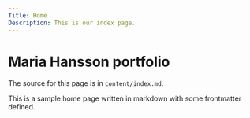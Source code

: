 ```yaml
---
Title: Home
Description: This is our index page.
---
```


Maria Hansson portfolio
==========================

The source for this page is in `content/index.md`.

This is a sample home page written in markdown with some frontmatter defined.
